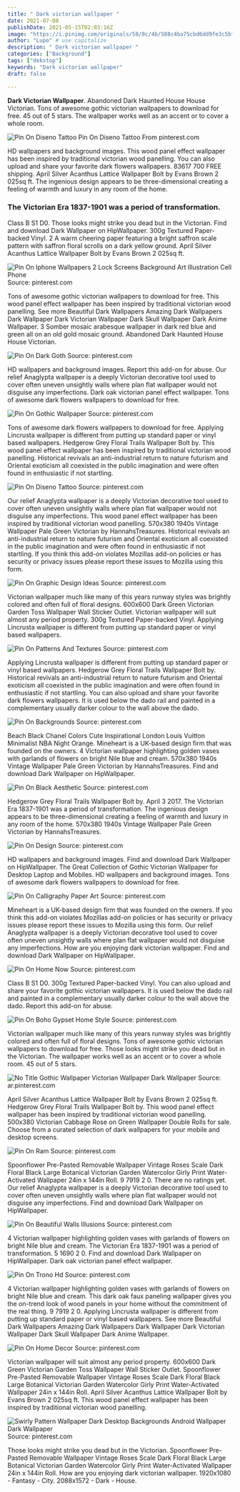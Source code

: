 ```yaml
---
title: " Dark victorian wallpaper "
date: 2021-07-08
publishDate: 2021-05-15T02:03:16Z
image: "https://i.pinimg.com/originals/58/8c/4b/588c4ba75cbd6dd9fe3c5bfafaaccdea.jpg"
author: "Lupo" # use capitalize
description: " Dark victorian wallpaper "
categories: ["Background"]
tags: ["dekstop"]
keywords: "Dark victorian wallpaper"
draft: false

---
```



**Dark Victorian Wallpaper**. Abandoned Dark Haunted House House Victorian. Tons of awesome gothic victorian wallpapers to download for free. 45 out of 5 stars. The wallpaper works well as an accent or to cover a whole room.

![Pin On Diseno Tattoo](https://i.pinimg.com/474x/bb/3f/5d/bb3f5d6df474f8635d6f05b5cfcfd9af.jpg "Pin On Diseno Tattoo")
Pin On Diseno Tattoo From pinterest.com


HD wallpapers and background images. This wood panel effect wallpaper has been inspired by traditional victorian wood panelling. You can also upload and share your favorite dark flowers wallpapers. 83617 700 FREE shipping. April Silver Acanthus Lattice Wallpaper Bolt by Evans Brown 2 025sq ft. The ingenious design appears to be three-dimensional creating a feeling of warmth and luxury in any room of the home.

### The Victorian Era 1837-1901 was a period of transformation.

Class B S1 D0. Those looks might strike you dead but in the Victorian. Find and download Dark Wallpaper on HipWallpaper. 300g Textured Paper-backed Vinyl. 2 A warm cheering paper featuring a bright saffron scale pattern with saffron floral scrolls on a dark yellow ground. April Silver Acanthus Lattice Wallpaper Bolt by Evans Brown 2 025sq ft.


![Pin On Iphone Wallpapers 2 Lock Screens Background Art Illustration Cell Phone](https://i.pinimg.com/originals/78/fd/97/78fd97944f4fb879361faf008b2ffc80.jpg "Pin On Iphone Wallpapers 2 Lock Screens Background Art Illustration Cell Phone")
Source: pinterest.com

Tons of awesome gothic victorian wallpapers to download for free. This wood panel effect wallpaper has been inspired by traditional victorian wood panelling. See more Beautiful Dark Wallpapers Amazing Dark Wallpapers Dark Wallpaper Dark Victorian Wallpaper Dark Skull Wallpaper Dark Anime Wallpaper. 3 Somber mosaic arabesque wallpaper in dark red blue and green all on an old gold mosaic ground. Abandoned Dark Haunted House House Victorian.

![Pin On Dark Goth](https://i.pinimg.com/originals/c6/26/27/c62627eefdf187e3fb0545e6ae38a471.jpg "Pin On Dark Goth")
Source: pinterest.com

HD wallpapers and background images. Report this add-on for abuse. Our relief Anaglypta wallpaper is a deeply Victorian decorative tool used to cover often uneven unsightly walls where plan flat wallpaper would not disguise any imperfections. Dark oak victorian panel effect wallpaper. Tons of awesome dark flowers wallpapers to download for free.

![Pin On Gothic Wallpaper](https://i.pinimg.com/originals/d9/a1/94/d9a1941f67bb40a1246874bd3f3ebde7.jpg "Pin On Gothic Wallpaper")
Source: pinterest.com

Tons of awesome dark flowers wallpapers to download for free. Applying Lincrusta wallpaper is different from putting up standard paper or vinyl based wallpapers. Hedgerow Grey Floral Trails Wallpaper Bolt by. This wood panel effect wallpaper has been inspired by traditional victorian wood panelling. Historical revivals an anti-industrial return to nature futurism and Oriental exoticism all coexisted in the public imagination and were often found in enthusiastic if not startling.

![Pin On Diseno Tattoo](https://i.pinimg.com/474x/bb/3f/5d/bb3f5d6df474f8635d6f05b5cfcfd9af.jpg "Pin On Diseno Tattoo")
Source: pinterest.com

Our relief Anaglypta wallpaper is a deeply Victorian decorative tool used to cover often uneven unsightly walls where plan flat wallpaper would not disguise any imperfections. This wood panel effect wallpaper has been inspired by traditional victorian wood panelling. 570x380 1940s Vintage Wallpaper Pale Green Victorian by HannahsTreasures. Historical revivals an anti-industrial return to nature futurism and Oriental exoticism all coexisted in the public imagination and were often found in enthusiastic if not startling. If you think this add-on violates Mozillas add-on policies or has security or privacy issues please report these issues to Mozilla using this form.

![Pin On Graphic Design Ideas](https://i.pinimg.com/originals/24/15/43/24154321b3df3800804f12ad9aec35cf.png "Pin On Graphic Design Ideas")
Source: pinterest.com

Victorian wallpaper much like many of this years runway styles was brightly colored and often full of floral designs. 600x600 Dark Green Victorian Garden Toss Wallpaper Wall Sticker Outlet. Victorian wallpaper will suit almost any period property. 300g Textured Paper-backed Vinyl. Applying Lincrusta wallpaper is different from putting up standard paper or vinyl based wallpapers.

![Pin On Patterns And Textures](https://i.pinimg.com/originals/d6/9a/48/d69a489444fc62a295722b8a171b521d.jpg "Pin On Patterns And Textures")
Source: pinterest.com

Applying Lincrusta wallpaper is different from putting up standard paper or vinyl based wallpapers. Hedgerow Grey Floral Trails Wallpaper Bolt by. Historical revivals an anti-industrial return to nature futurism and Oriental exoticism all coexisted in the public imagination and were often found in enthusiastic if not startling. You can also upload and share your favorite dark flowers wallpapers. It is used below the dado rail and painted in a complementary usually darker colour to the wall above the dado.

![Pin On Backgrounds](https://i.pinimg.com/originals/62/7e/3f/627e3fcbd103fe9ed5c2a2e2fd7de57a.jpg "Pin On Backgrounds")
Source: pinterest.com

Beach Black Chanel Сolors Cute Inspirational London Louis Vuitton Minimalist NBA Night Orange. Mineheart is a UK-based design firm that was founded on the owners. 4 Victorian wallpaper highlighting golden vases with garlands of flowers on bright Nile blue and cream. 570x380 1940s Vintage Wallpaper Pale Green Victorian by HannahsTreasures. Find and download Dark Wallpaper on HipWallpaper.

![Pin On Black Aesthetic](https://i.pinimg.com/564x/0d/95/f1/0d95f1a1108c1077333286ebf3de92ca.jpg "Pin On Black Aesthetic")
Source: pinterest.com

Hedgerow Grey Floral Trails Wallpaper Bolt by. April 3 2017. The Victorian Era 1837-1901 was a period of transformation. The ingenious design appears to be three-dimensional creating a feeling of warmth and luxury in any room of the home. 570x380 1940s Vintage Wallpaper Pale Green Victorian by HannahsTreasures.

![Pin On Design](https://i.pinimg.com/originals/32/fd/a9/32fda9f682ac712be4a1c482f25a9ee5.jpg "Pin On Design")
Source: pinterest.com

HD wallpapers and background images. Find and download Dark Wallpaper on HipWallpaper. The Great Collection of Gothic Victorian Wallpaper for Desktop Laptop and Mobiles. HD wallpapers and background images. Tons of awesome dark flowers wallpapers to download for free.

![Pin On Calligraphy Paper Art](https://i.pinimg.com/originals/3d/c9/c8/3dc9c8646d7a5935b7b6192112c2f72b.jpg "Pin On Calligraphy Paper Art")
Source: pinterest.com

Mineheart is a UK-based design firm that was founded on the owners. If you think this add-on violates Mozillas add-on policies or has security or privacy issues please report these issues to Mozilla using this form. Our relief Anaglypta wallpaper is a deeply Victorian decorative tool used to cover often uneven unsightly walls where plan flat wallpaper would not disguise any imperfections. How are you enjoying dark victorian wallpaper. Find and download Dark Wallpaper on HipWallpaper.

![Pin On Home Now](https://i.pinimg.com/originals/21/1c/54/211c54c61f8e0adfd6c738827f57d5f2.jpg "Pin On Home Now")
Source: pinterest.com

Class B S1 D0. 300g Textured Paper-backed Vinyl. You can also upload and share your favorite gothic victorian wallpapers. It is used below the dado rail and painted in a complementary usually darker colour to the wall above the dado. Report this add-on for abuse.

![Pin On Boho Gypset Home Style](https://i.pinimg.com/originals/8a/79/78/8a7978d79c073795394eeed1a9f3856d.png "Pin On Boho Gypset Home Style")
Source: pinterest.com

Victorian wallpaper much like many of this years runway styles was brightly colored and often full of floral designs. Tons of awesome gothic victorian wallpapers to download for free. Those looks might strike you dead but in the Victorian. The wallpaper works well as an accent or to cover a whole room. 45 out of 5 stars.

![No Title Gothic Wallpaper Victorian Wallpaper Dark Wallpaper](https://i.pinimg.com/736x/3d/30/29/3d302975d79a374255a8527d5c3ec4f4.jpg "No Title Gothic Wallpaper Victorian Wallpaper Dark Wallpaper")
Source: ar.pinterest.com

April Silver Acanthus Lattice Wallpaper Bolt by Evans Brown 2 025sq ft. Hedgerow Grey Floral Trails Wallpaper Bolt by. This wood panel effect wallpaper has been inspired by traditional victorian wood panelling. 500x380 Victorian Cabbage Rose on Green Wallpaper Double Rolls for sale. Choose from a curated selection of dark wallpapers for your mobile and desktop screens.

![Pin On Ram](https://i.pinimg.com/originals/2c/c9/7e/2cc97ea9f8480cf49943d1b95a522650.jpg "Pin On Ram")
Source: pinterest.com

Spoonflower Pre-Pasted Removable Wallpaper Vintage Roses Scale Dark Floral Black Large Botanical Victorian Garden Watercolor Girly Print Water-Activated Wallpaper 24in x 144in Roll. 9 7919 2 0. There are no ratings yet. Our relief Anaglypta wallpaper is a deeply Victorian decorative tool used to cover often uneven unsightly walls where plan flat wallpaper would not disguise any imperfections. Find and download Dark Wallpaper on HipWallpaper.

![Pin On Beautiful Walls Illusions](https://i.pinimg.com/originals/69/d9/68/69d9682b567f78fcc50b4e2459648e90.jpg "Pin On Beautiful Walls Illusions")
Source: pinterest.com

4 Victorian wallpaper highlighting golden vases with garlands of flowers on bright Nile blue and cream. The Victorian Era 1837-1901 was a period of transformation. 5 1690 2 0. Find and download Dark Wallpaper on HipWallpaper. Dark oak victorian panel effect wallpaper.

![Pin On Trono Hd](https://i.pinimg.com/originals/75/f1/6a/75f16a3ac3855bf91f868179d0ee6fc3.jpg "Pin On Trono Hd")
Source: pinterest.com

4 Victorian wallpaper highlighting golden vases with garlands of flowers on bright Nile blue and cream. This dark oak faux paneling wallpaper gives you the on-trend look of wood panels in your home without the commitment of the real thing. 9 7919 2 0. Applying Lincrusta wallpaper is different from putting up standard paper or vinyl based wallpapers. See more Beautiful Dark Wallpapers Amazing Dark Wallpapers Dark Wallpaper Dark Victorian Wallpaper Dark Skull Wallpaper Dark Anime Wallpaper.

![Pin On Home Decor](https://i.pinimg.com/originals/06/23/d8/0623d8860b651afd9d823218c6a72ae4.jpg "Pin On Home Decor")
Source: pinterest.com

Victorian wallpaper will suit almost any period property. 600x600 Dark Green Victorian Garden Toss Wallpaper Wall Sticker Outlet. Spoonflower Pre-Pasted Removable Wallpaper Vintage Roses Scale Dark Floral Black Large Botanical Victorian Garden Watercolor Girly Print Water-Activated Wallpaper 24in x 144in Roll. April Silver Acanthus Lattice Wallpaper Bolt by Evans Brown 2 025sq ft. This wood panel effect wallpaper has been inspired by traditional victorian wood panelling.

![Swirly Pattern Wallpaper Dark Desktop Backgrounds Android Wallpaper Dark Wallpaper](https://i.pinimg.com/originals/58/8c/4b/588c4ba75cbd6dd9fe3c5bfafaaccdea.jpg "Swirly Pattern Wallpaper Dark Desktop Backgrounds Android Wallpaper Dark Wallpaper")
Source: pinterest.com

Those looks might strike you dead but in the Victorian. Spoonflower Pre-Pasted Removable Wallpaper Vintage Roses Scale Dark Floral Black Large Botanical Victorian Garden Watercolor Girly Print Water-Activated Wallpaper 24in x 144in Roll. How are you enjoying dark victorian wallpaper. 1920x1080 - Fantasy - City. 2088x1572 - Dark - House.

